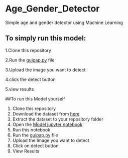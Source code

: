 # Age_Gender_Detector
Simple age and gender detector using Machine Learning
## To simply run this model:
1.Clone this repository

2.Run the [guipap.py](https://github.com/renusriperiketi/Age_Gender_Detector/blob/main/guipap.py) file

3.Upload the image you want to detect

4.click the detect button

5.view results


##To run this Model yourself
1. Clone this repository
2. Download the dataset from [here](https://www.kaggle.com/jangedoo/utkface-new)
3. Extract the dataset to your repository folder
4. Open the [Model jupyter notebook](https://github.com/renusriperiketi/Age_Gender_Detector/blob/main/Model.ipynb)
5. Run this notebook
6. Run the [guipap.py](https://github.com/renusriperiketi/Age_Gender_Detector/blob/main/guipap.py) file
7. Upload the Image you want to detect
8. Click on detect button
9. View Results
